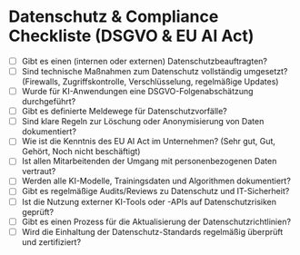 # Datenschutz & Compliance Checkliste (DSGVO & EU AI Act)

- [ ] Gibt es einen (internen oder externen) Datenschutzbeauftragten?
- [ ] Sind technische Maßnahmen zum Datenschutz vollständig umgesetzt? (Firewalls, Zugriffskontrolle, Verschlüsselung, regelmäßige Updates)
- [ ] Wurde für KI-Anwendungen eine DSGVO-Folgenabschätzung durchgeführt?
- [ ] Gibt es definierte Meldewege für Datenschutzvorfälle?
- [ ] Sind klare Regeln zur Löschung oder Anonymisierung von Daten dokumentiert?
- [ ] Wie ist die Kenntnis des EU AI Act im Unternehmen? (Sehr gut, Gut, Gehört, Noch nicht beschäftigt)
- [ ] Ist allen Mitarbeitenden der Umgang mit personenbezogenen Daten vertraut?
- [ ] Werden alle KI-Modelle, Trainingsdaten und Algorithmen dokumentiert?
- [ ] Gibt es regelmäßige Audits/Reviews zu Datenschutz und IT-Sicherheit?
- [ ] Ist die Nutzung externer KI-Tools oder -APIs auf Datenschutzrisiken geprüft?
- [ ] Gibt es einen Prozess für die Aktualisierung der Datenschutzrichtlinien?
- [ ] Wird die Einhaltung der Datenschutz-Standards regelmäßig überprüft und zertifiziert?
